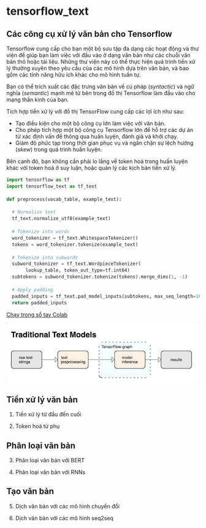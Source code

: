 # tensorflow_text

## Các công cụ xử lý văn bản cho Tensorflow

Tensorflow cung cấp cho bạn một bộ sưu tập đa dạng các hoạt động và thư viện để giúp bạn làm việc với đầu vào ở dạng văn bản như các chuỗi văn bản thô hoặc tài liệu. Những thư viện này có thể thực hiện quá trình tiền xử lý thường xuyên theo yêu cầu của các mô hình dựa trên văn bản, và bao gồm các tính năng hữu ích khác cho mô hình tuần tự.

Bạn có thể trích xuất các đặc trưng văn bản về cú pháp (*syntactic*) và ngữ nghĩa (*semantic*) mạnh mẽ từ bên trong đồ thị Tensorflow làm đầu vào cho mạng thần kinh của bạn.

Tích hợp tiền xử lý với đồ thị TensorFlow cung cấp các lợi ích như sau:

* Tạo điều kiện cho một bộ công cụ lớn làm việc với văn bản.
* Cho phép tích hợp một bộ công cụ Tensorflow lớn để hỗ trợ các dự án từ xác định vấn đề thông qua huấn luyện, đánh giá và khởi chạy.
* Giảm độ phức tạp trong thời gian phục vụ và ngăn chặn sự lệch hướng (*skew*) trong quá trình huấn luyện.

Bên cạnh đó, bạn không cần phải lo lắng về token hoá trong huấn luyện khác với token hoá ở suy luận, hoặc quản lý các kịch bản tiền xử lý.

```python
import tensorflow as tf
import tensorflow_text as tf_text

def preprocess(vocab_table, example_text):

  # Normalize text
  tf_text.normalize_utf8(example_text)

  # Tokenize into words
  word_tokenizer = tf_text.WhitespaceTokenizer()
  tokens = word_tokenizer.tokenize(example_text)

  # Tokenize into subwords
  subword_tokenizer = tf_text.WordpieceTokenizer(
       lookup_table, token_out_type=tf.int64)
  subtokens = subword_tokenizer.tokenize(tokens).merge_dims(1, -1)

  # Apply padding
  padded_inputs = tf_text.pad_model_inputs(subtokens, max_seq_length=16)
  return padded_inputs
```

[Chạy trong sổ tay Colab](https://colab.research.google.com/github/tensorflow/text/blob/master/docs/guide/bert_preprocessing_guide.ipynb)

![TF.Text Models](img/architecture.gif)

## Tiền xử lý văn bản

1. Tiền xử lý từ đầu đến cuối

2. Token hoá từ phụ

## Phân loại văn bản

3. Phân loại văn bản với BERT

4. Phân loại văn bản với RNNs

## Tạo văn bản

5. Dịch văn bản với các mô hình chuyển đổi

6. Dịch văn bản với các mô hình seq2seq
